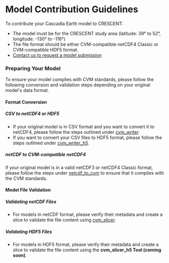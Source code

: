 # Model Contribution Guidelines

To contribute your Cascadia Earth model to CRESCENT:

- The model must be for the CRESCENT study area (latitude: 39° to 52°, longitude: -130° to -116°)
- The file format should be either CVM-compatible netCDF4 Classic or CVM-compatible HDF5 format.
- <a href ="https://cvmweb-albfa-xk4p5bggbtl6-1199205512.us-east-2.elb.amazonaws.com/request" target="_blank">Contact us to request a model submission</a>

### Preparing Your Model

To ensure your model complies with CVM standards, please follow the following conversion and validation steps depending on your original model's data format.

#### Format Conversion

##### CSV to netCDF4 or HDF5

- If your original model is in CSV format and you want to convert it to netCDF4, please follow the steps outlined under <a href="usage/cvm_writer.html" target="_blank">cvm_writer</a>.
- If you want to convert your CSV files to HDF5 format, please follow the steps outlined under <a href="usage/cvm_writer_h5.html" target="_blank">cvm_writer_h5</a>.

##### netCDF to CVM-compatible netCDF4

If your original model is in a valid netCDF3 or netCDF4 Classic format, please follow the steps under <a href="usage/netcdf_to_cvm.html" target="_blank">netcdf_to_cvm</a> to ensure that it complies with the CVM standards.

#### Model File Validation

##### Validating netCDF Files

- For models in netCDF format, please verify their metadata and create a slice to validate the file content using <a href="usage/cvm_slicer.html" target="_blank">cvm_slicer</a>.

##### Validating HDF5 Files

- For models in HDF5 format, please verify their metadata and create a slice to validate the file content using the **cvm_slicer_h5 Tool (coming soon)**.
